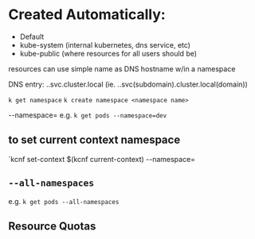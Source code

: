 # Created Automatically:
- Default
- kube-system (internal kubernetes, dns service, etc)
- kube-public (where resources for all users should be)

resources can use simple name as DNS hostname w/in a namespace

DNS entry:
<name>.<namespace>.svc.cluster.local
(ie. <name>.<namespace>.svc(subdomain).cluster.local(domain))

`k get namespace`
`k create namespace <namespace name>`

--namespace=<namespace>
e.g. `k get pods --namespace=dev`

## to set current context namespace
`kcnf set-context $(kcnf current-context) --namespace=<namespace>

## `--all-namespaces`
e.g. `k get pods --all-namespaces`

## Resource Quotas